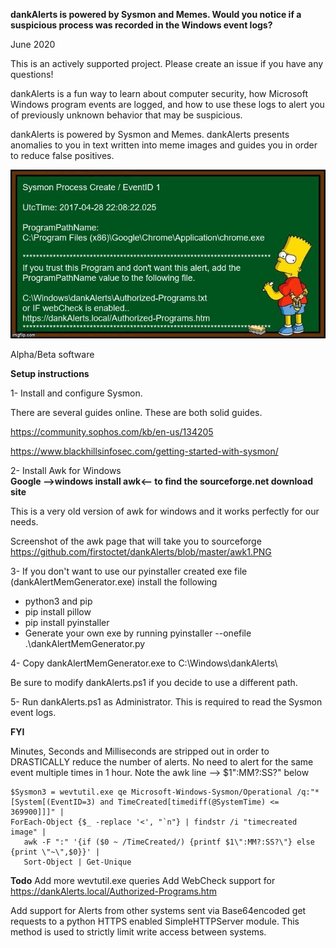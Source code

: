 **dankAlerts is powered by Sysmon and Memes. Would you notice if a suspicious process was recorded in the Windows event logs?**

June 2020

This is an actively supported project.  Please create an issue if you have any questions!

dankAlerts is a fun way to learn about computer security, how Microsoft Windows program events are logged, and how to use these logs to alert you of previously unknown behavior that may be suspicious.

dankAlerts is powered by Sysmon and Memes. dankAlerts presents anomalies to you in text written into meme images and guides you in order to reduce false positives.  

![dankAlert](dankAlerts.jpg)

Alpha/Beta software

**Setup instructions**

1- Install and configure Sysmon.

There are several guides online. These are both solid guides.

https://community.sophos.com/kb/en-us/134205

https://www.blackhillsinfosec.com/getting-started-with-sysmon/

2- Install Awk for Windows  
**Google -->windows install awk<-- to find the sourceforge.net download site**

This is a very old version of awk for windows and it works perfectly for our needs.

Screenshot of the awk page that will take you to sourceforge https://github.com/firstoctet/dankAlerts/blob/master/awk1.PNG

3- If you don't want to use our pyinstaller created exe file (dankAlertMemGenerator.exe) install the following
  - python3 and pip
  - pip install pillow
  - pip install pyinstaller
  - Generate your own exe by running pyinstaller --onefile .\dankAlertMemGenerator.py

4- Copy dankAlertMemGenerator.exe to C:\Windows\dankAlerts\

Be sure to modify dankAlerts.ps1 if you decide to use a different path.

5- Run dankAlerts.ps1 as Administrator.  This is required to read the Sysmon event logs.

**FYI**

Minutes, Seconds and Milliseconds are stripped out in order to DRASTICALLY reduce the number of alerts. No need to alert for the same event multiple times in 1 hour. Note the awk line --> $1\":MM?:SS?\" below

```
$Sysmon3 = wevtutil.exe qe Microsoft-Windows-Sysmon/Operational /q:"*[System[(EventID=3) and TimeCreated[timediff(@SystemTime) <= 369900]]]" | 
ForEach-Object {$_ -replace '<', "`n"} | findstr /i "timecreated image" | 
   awk -F ":" '{if ($0 ~ /TimeCreated/) {printf $1\":MM?:SS?\"} else {print \"~\",$0}}' | 
   Sort-Object | Get-Unique
```
**Todo**
Add more wevtutil.exe queries
Add WebCheck support for https://dankAlerts.local/Authorized-Programs.htm

Add support for Alerts from other systems sent via Base64encoded get requests to a python HTTPS enabled SimpleHTTPServer module. 
This method is used to strictly limit write access between systems.
